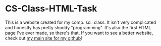 # CS-Class-HTML-Task
This is a website created for my comp. sci. class. It isn't very complicated and honestly has pretty shoddy "programming". It's also the first HTML page I've ever made, so there's that.
If you want to see a better website, check out [my main site for my github](https://chrissieblossom.github.io/)!
